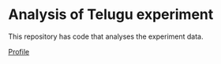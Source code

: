 # Analysis of Telugu experiment

This repository has code that analyses the experiment data.

[Profile](./Profiles)
